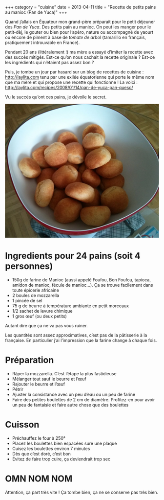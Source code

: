 +++
category = "cuisine"
date = 2013-04-11
title = "Recette de petits pains au manioc (Pan de Yuca)"
+++

Quand j’allais en Équateur mon grand-père préparait pour le petit
déjeuner des *Pan de Yuca*. Des petits pain au manioc. On peut les
manger pour le petit-dèj, le gouter ou bien pour l’apéro, nature ou
accompagné de yaourt ou encore de piment à base de *tomate de arbol*
(tamarillo en français, pratiquement introuvable en France).

Pendant 20 ans (littéralement !) ma mère a essayé d’imiter la recette
avec des succès mitigés. Est-ce qu’on nous cachait la recette originale
? Est-ce les ingrédients qui n’étaient pas assez bon ?

Puis, je tombe un jour par hasard sur un blog de recettes de cuisine :
<http://laylita.com> tenu par une exilée équatorienne qui porte le même
nom que ma mère et qui propose une recette qui fonctionne ! La voici :
<http://laylita.com/recipes/2008/01/14/pan-de-yuca-pan-queso/>

Vu le succès qu’ont ces pains, je dévoile le secret.

![Un pain de manioc](../images/pan_de_yuca.webp)

# Ingredients pour 24 pains (soit 4 personnes)

-   150g de farine de Manioc (aussi appelé Foufou, Bon Foufou, tapioca,
    amidon de manioc, fécule de manioc...). Ça se trouve facilement dans
    toute épicerie africaine
-   2 boules de mozzarella
-   1 pincée de sel
-   75 g de beurre à température ambiante en petit morceaux
-   1/2 sachet de levure chimique
-   1 gros œuf (ou deux petits)

Autant dire que ça ne va pas vous ruiner.

Les quantités sont assez approximatives, c’est pas de la pâtisserie à la
française. En particulier j’ai l’impression que la farine change à
chaque fois.

# Préparation

-   Râper la mozzarella. C’est l’étape la plus fastidieuse
-   Mélanger tout sauf le beurre et l’œuf
-   Rajouter le beurre et l’œuf
-   Pétrir
-   Ajuster la consistance avec un peu d’eau ou un peu de farine
-   Faire des petites boulettes de 2 cm de diamètre. Profitez-en pour
    avoir un peu de fantaisie et faire autre chose que des boulettes

# Cuisson

-   Préchauffez le four à 250°
-   Placez les boulettes bien espacées sure une plaque
-   Cuisez les boulettes environ 7 minutes
-   Dès que c’est doré, c’est bon
-   Évitez de faire trop cuire, ça deviendrait trop sec

# OMN NOM NOM

Attention, ça part très vite ! Ça tombe bien, ça ne se conserve pas très
bien.
